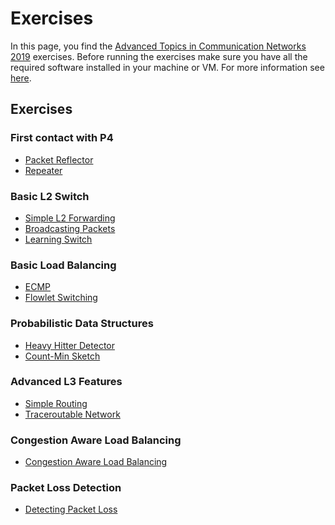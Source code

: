 # Exercises

In this page, you find the [Advanced Topics in Communication Networks 2019](https://adv-net.ethz.ch/2019) exercises. Before running the exercises
make sure you have all the required software installed in your machine or VM. For more information see [here](../README.md#required-software).

## Exercises

### First contact with P4

 * [Packet Reflector](./01-Reflector)
 * [Repeater](./02-Repeater)

### Basic L2 Switch
 * [Simple L2 Forwarding](./03-L2_Basic_forwarding)
 * [Broadcasting Packets](./03-L2_Flooding)
 * [Learning Switch](./04-L2_Learning)

### Basic Load Balancing

 * [ECMP](./05-ECMP)
 * [Flowlet Switching](./05-Flowlet_Switching)

### Probabilistic Data Structures

 * [Heavy Hitter Detector](./06-Heavy_Hitter_Detector)
 * [Count-Min Sketch](./07-Count-Min-Sketch)

### Advanced L3 Features

 * [Simple Routing](./08-Simple_Routing)
 * [Traceroutable Network](./09-Traceroutable)

### Congestion Aware Load Balancing

 * [Congestion Aware Load Balancing](./10-Congestion_Aware_Load_Balancing)

### Packet Loss Detection

 * [Detecting Packet Loss](./11-Packet-Loss-Detection)